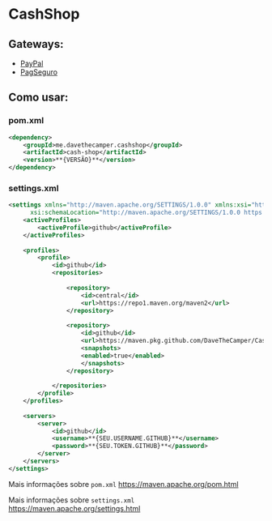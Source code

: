 # CashShop

## Gateways:

  <ul>
    <li><a href="https://github.com/DaveTheCamper/PayPalGateway" target="_blank">PayPal</a></li>
    <li><a href="https://github.com/DaveTheCamper/PagSeguroGateway" target="_blank">PagSeguro</a></li>
  </ul>

## Como usar:

### pom.xml
```xml 
<dependency>
    <groupId>me.davethecamper.cashshop</groupId>
    <artifactId>cash-shop</artifactId>
    <version>**{VERSÃO}**</version>
</dependency>
```
### settings.xml
```xml
<settings xmlns="http://maven.apache.org/SETTINGS/1.0.0" xmlns:xsi="http://www.w3.org/2001/XMLSchema-instance"
      xsi:schemaLocation="http://maven.apache.org/SETTINGS/1.0.0 https://maven.apache.org/xsd/settings-1.0.0.xsd">
    <activeProfiles>
        <activeProfile>github</activeProfile>
    </activeProfiles>
  
    <profiles>
        <profile>
            <id>github</id>
            <repositories>
            
                <repository>
                    <id>central</id>
                    <url>https://repo1.maven.org/maven2</url>
                </repository>
                
                <repository>
                    <id>github</id>
                    <url>https://maven.pkg.github.com/DaveTheCamper/CashShop</url>
                    <snapshots>
                    <enabled>true</enabled>
                    </snapshots>
                </repository>
                
            </repositories>
        </profile>
    </profiles>
  
    <servers>
        <server>
            <id>github</id>
            <username>**{SEU.USERNAME.GITHUB}**</username>
            <password>**{SEU.TOKEN.GITHUB}**</password>
        </server>
    </servers>
</settings>
```

Mais informações sobre ``pom.xml`` https://maven.apache.org/pom.html

Mais informações sobre ``settings.xml`` https://maven.apache.org/settings.html
